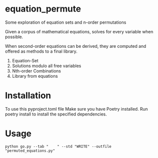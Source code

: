 # equation_permute
Some exploration of equation sets and n-order permutations 


Given a corpus of mathematical equations, solves for every variable when possible.

When second-order equations can be derived, they are computed and offered as methods to a final library.

1. Equation-Set
2. Solutions modulo all free variables
3. Nth-order Combinations
4. Library from equations


# Installation

To use this pyproject.toml file
Make sure you have Poetry installed.
Run poetry install to install the specified dependencies.

# Usage

```python go.py --tab "    " --std "WRITE" --outfile "permuted_equations.py"```

